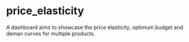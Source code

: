 # price_elasticity
A dashboard aims to showcase the price elasticity, optimum budget and deman curves for multiple products.

